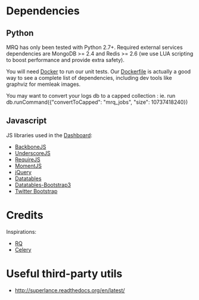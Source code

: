 # Dependencies

## Python

MRQ has only been tested with Python 2.7+. Required external services dependencies are MongoDB >= 2.4 and Redis >= 2.6 (we use LUA scripting to boost performance and provide extra safety).

You will need [Docker](http://docker.io) to run our unit tests. Our [Dockerfile](https://github.com/pricingassistant/mrq/blob/master/Dockerfile) is actually a good way to see a complete list of dependencies, including dev tools like graphviz for memleak images.

You may want to convert your logs db to a capped collection : ie. run db.runCommand({"convertToCapped": "mrq_jobs", "size": 10737418240})

## Javascript

JS libraries used in the [Dashboard](dashboard.md):

 * [BackboneJS](http://backbonejs.org)
 * [UnderscoreJS](http://underscorejs.org)
 * [RequireJS](http://requirejs.org)
 * [MomentJS](http://momentjs.com)
 * [jQuery](http://jquery.com)
 * [Datatables](http://datatables.net)
 * [Datatables-Bootstrap3](https://github.com/Jowin/Datatables-Bootstrap3/)
 * [Twitter Bootstrap](https://github.com/twbs/bootstrap)

# Credits

Inspirations:

 * [RQ](http://python-rq.org/)
 * [Celery](www.celeryproject.org)


# Useful third-party utils

 * http://superlance.readthedocs.org/en/latest/
